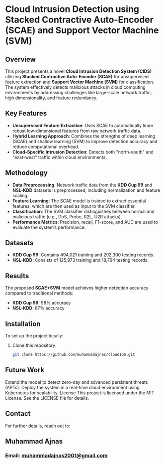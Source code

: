 # Cloud Intrusion Detection using Stacked Contractive Auto-Encoder (SCAE) and Support Vector Machine (SVM)

## Overview
This project presents a novel **Cloud Intrusion Detection System (CIDS)** utilizing **Stacked Contractive Auto-Encoder (SCAE)** for unsupervised feature extraction and **Support Vector Machine (SVM)** for classification. The system effectively detects malicious attacks in cloud computing environments by addressing challenges like large-scale network traffic, high dimensionality, and feature redundancy.

## Key Features
- **Unsupervised Feature Extraction**: Uses SCAE to automatically learn robust low-dimensional features from raw network traffic data.
- **Hybrid Learning Approach**: Combines the strengths of deep learning (SCAE) and shallow learning (SVM) to improve detection accuracy and reduce computational overhead.
- **Cloud-Specific Intrusion Detection**: Detects both "north-south" and "east-west" traffic within cloud environments.

## Methodology
- **Data Preprocessing**: Network traffic data from the **KDD Cup 99** and **NSL-KDD** datasets is preprocessed, including normalization and feature scaling.
- **Feature Learning**: The SCAE model is trained to extract essential features, which are then used as input to the SVM classifier.
- **Classification**: The SVM classifier distinguishes between normal and malicious traffic (e.g., DoS, Probe, R2L, U2R attacks).
- **Performance Metrics**: Precision, recall, F1-score, and AUC are used to evaluate the system’s performance.

## Datasets
- **KDD Cup 99**: Contains 494,021 training and 292,300 testing records.
- **NSL-KDD**: Consists of 125,973 training and 18,794 testing records.

## Results
The proposed **SCAE+SVM** model achieves higher detection accuracy compared to traditional methods:
- **KDD Cup 99**: 98% accuracy
- **NSL-KDD**: 87% accuracy

## Installation
To set up the project locally:
1. Clone this repository:
   ```bash
   git clone https://github.com/muhammadajnas/cloudIDS.git
   
## Future Work
Extend the model to detect zero-day and advanced persistent threats (APTs).
Deploy the system in a real-time cloud environment using Kubernetes for scalability.
License
This project is licensed under the MIT License. See the LICENSE file for details.

## Contact
For further details, reach out to:

## Muhammad Ajnas
### Email: muhammadajnas2001@gmail.com




